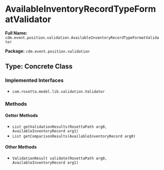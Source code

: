 # AvailableInventoryRecordTypeFormatValidator

**Full Name:** `cdm.event.position.validation.AvailableInventoryRecordTypeFormatValidator`

**Package:** `cdm.event.position.validation`

## Type: Concrete Class

### Implemented Interfaces

- `com.rosetta.model.lib.validation.Validator`

### Methods

#### Getter Methods

- `List getValidationResults(RosettaPath arg0, AvailableInventoryRecord arg1)`
- `List getComparisonResults(AvailableInventoryRecord arg0)`

#### Other Methods

- `ValidationResult validate(RosettaPath arg0, AvailableInventoryRecord arg1)`


